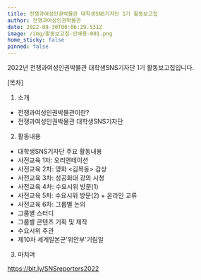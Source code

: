 ```yaml
---
title: 전쟁과여성인권박물관 대학생SNS기자단 1기 활동보고집
author: 전쟁과여성인권박물관
date: 2022-09-30T00:06:29.531Z
image: /img/활동보고집-인쇄용-001.png
home_sticky: false
pinned: false
---
```

2022년 전쟁과여성인권박물관 대학생SNS기자단 1기 활동보고집입니다.

\[목차]

1. 소개

* 전쟁과여성인권박물관이란?
* 전쟁과여성인권박물관 대학생SNS기자단

2. 활동내용

* 대학생SNS기자단 주요 활동내용
* 사전교육 1차: 오리엔테이션
* 사전교육 2차: 영화 <김복동> 감상
* 사전교육 3차: 성공회대 강의 시청
* 사전교육 4차: 수요시위 방문(1)
* 사전교육 5차: 수요시위 방문(2) + 온라인 교류
* 사전교육 6차: 그룹별 논의
* 그룹별 스터디
* 그룹별 콘텐츠 기획 및 제작
* 수요시위 주관
* 제10차 세계일본군'위안부'기림일

3. 마치며

<https://bit.ly/SNSreporters2022>